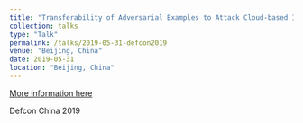 ```yaml
---
title: "Transferability of Adversarial Examples to Attack Cloud-based Image Classifier Service"
collection: talks
type: "Talk"
permalink: /talks/2019-05-31-defcon2019
venue: "Beijing, China"
date: 2019-05-31
location: "Beijing, China"
---
```


[More information here](https://www.defcon.org/html/dc-china-1/dc-cn-1-speakers.html)

Defcon China 2019
